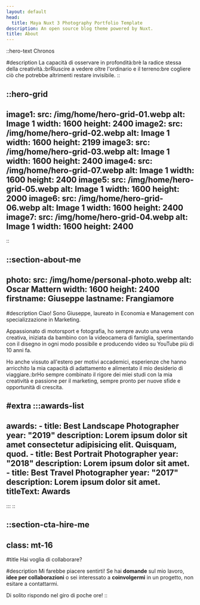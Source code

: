 ```yaml
---
layout: default
head:
  title: Maya Nuxt 3 Photography Portfolio Template
description: An open source blog theme powered by Nuxt.
title: About
---
```


::hero-text
Chronos

#description
La capacità di osservare in profondità\:brè la radice stessa della creatività.\:brRiuscire a vedere oltre l'ordinario e il terreno\:bre cogliere ciò che potrebbe altrimenti restare invisibile.
::

::hero-grid
---
image1:
  src: /img/home/hero-grid-01.webp
  alt: Image 1
  width: 1600
  height: 2400
image2:
  src: /img/home/hero-grid-02.webp
  alt: Image 1
  width: 1600
  height: 2199
image3:
  src: /img/home/hero-grid-03.webp
  alt: Image 1
  width: 1600
  height: 2400
image4:
  src: /img/home/hero-grid-07.webp
  alt: Image 1
  width: 1600
  height: 2400
image5:
  src: /img/home/hero-grid-05.webp
  alt: Image 1
  width: 1600
  height: 2000
image6:
  src: /img/home/hero-grid-06.webp
  alt: Image 1
  width: 1600
  height: 2400
image7:
  src: /img/home/hero-grid-04.webp
  alt: Image 1
  width: 1600
  height: 2400
---
::

::section-about-me
---
photo:
  src: /img/home/personal-photo.webp
  alt: Oscar Mattern
  width: 1600
  height: 2400
firstname: Giuseppe
lastname: Frangiamore
---
#description
Ciao! Sono Giuseppe, laureato in Economia e Management con specializzazione in Marketing.

Appassionato di motorsport e fotografia, ho sempre avuto una vena creativa, iniziata da bambino con la videocamera di famiglia, sperimentando con il disegno in ogni modo possibile e producendo video su YouTube più di 10 anni fa.

Ho anche vissuto all'estero per motivi accademici, esperienze che hanno arricchito la mia capacità di adattamento e alimentato il mio desiderio di viaggiare.\:brHo sempre combinato il rigore dei miei studi con la mia creatività e passione per il marketing, sempre pronto per nuove sfide e opportunità di crescita.

#extra
  :::awards-list
  ---
  awards:
    - title: Best Landscape Photographer
      year: "2019"
      description: Lorem ipsum dolor sit amet consectetur adipisicing elit. Quisquam, quod.
    - title: Best Portrait Photographer
      year: "2018"
      description: Lorem ipsum dolor sit amet.
    - title: Best Travel Photographer
      year: "2017"
      description: Lorem ipsum dolor sit amet.
  titleText: Awards
  ---
  :::
::

::section-cta-hire-me
---
class: mt-16
---
#title
Hai voglia di collaborare?

#description
Mi farebbe piacere sentirti! Se hai **domande** sul mio lavoro, **idee per collaborazioni** o sei interessato a **coinvolgermi** in un progetto, non esitare a contattarmi.

Di solito rispondo nel giro di poche ore!
::

